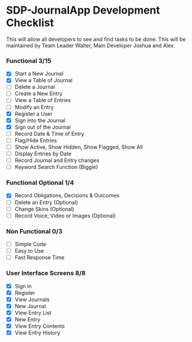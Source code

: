 # SDP-JournalApp Development Checklist
This will allow all developers to see and find tasks to be done.
This will be maintained by Team Leader Walter, Main Developer Joshua and Alex.

### Functional 3/15
- [X] Start a New Journal
- [X] View a Table of Journal
- [ ] Delete a Journal
- [ ] Create a New Entry
- [ ] View a Table of Entries
- [ ] Modify an Entry
- [X] Register a User
- [X] Sign into the Journal
- [X] Sign out of the Journal
- [ ] Record Date & Time of Entry
- [ ] Flag/Hide Entries
- [ ] Show Active, Show Hidden, Show Flagged, Show All
- [ ] Display Entries by Date
- [ ] Record Journal and Entry changes
- [ ] Keyword Search Function (Biggie)

### Functional Optional 1/4
- [X] Record Obligations, Decisions & Outcomes
- [ ] Delete an Entry (Optional)
- [ ] Change Skins (Optional)
- [ ] Record Voice, Video or Images (Optional)

### Non Functional 0/3
- [ ] Simple Code
- [ ] Easy to Use
- [ ] Fast Response Time

### User Interface Screens 8/8
- [X] Sign In
- [X] Register
- [X] View Journals
- [X] New Journal
- [X] View Entry List
- [X] New Entry
- [X] View Entry Contents
- [X] View Entry History
